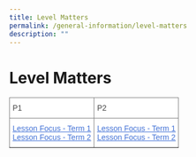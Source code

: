 ```yaml
---
title: Level Matters
permalink: /general-information/level-matters
description: ""
---
```

# Level Matters 

<style type="text/css">
.tg  {border-collapse:collapse;border-spacing:0;}
.tg td{border-color:black;border-style:solid;border-width:1px;font-family:Arial, sans-serif;font-size:14px;
  overflow:hidden;padding:10px 5px;word-break:normal;}
.tg th{border-color:black;border-style:solid;border-width:1px;font-family:Arial, sans-serif;font-size:14px;
  font-weight:normal;overflow:hidden;padding:10px 5px;word-break:normal;}
.tg .tg-acgv{background-color:#FFF;border-color:inherit;color:#484848;text-align:left;vertical-align:top}
.tg .tg-omxz{background-color:#FFF;border-color:inherit;color:#4372D6;text-align:left;text-decoration:underline;vertical-align:top}
</style>
<table class="tg">
<thead>
  <tr>
    <th class="tg-acgv">P1</th>
    <th class="tg-acgv">P2</th>
  </tr>
</thead>
<tbody>
  <tr>
    <td class="tg-omxz"><a href="https://ogp-admiraltypri-staging.netlify.app/files/P1%20Term%201%202022.pdf"><span style="text-decoration:underline;color:#4372D6">Lesson Focus - Term 1</span></a><br><a href="https://ogp-admiraltypri-staging.netlify.app/files/P1%20Term%202%202022.pdf"><span style="text-decoration:underline;color:#4372D6">Lesson Focus - Term 2</span></a></td>
    <td class="tg-omxz"><a href="https://ogp-admiraltypri-staging.netlify.app/files/P2%20Term%201%202022.pdf"><span style="text-decoration:underline;color:#4372D6">Lesson Focus - Term 1</span></a><br><a href="https://ogp-admiraltypri-staging.netlify.app/files/P2%20Term%202%202022.pdf"><span style="text-decoration:underline;color:#4372D6">Lesson Focus - Term 2</span></a></td>
  </tr>
</tbody>
</table>